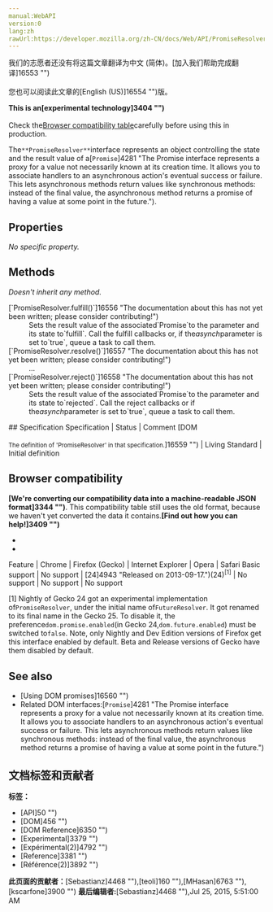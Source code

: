 ```yaml
---
manual:WebAPI
version:0
lang:zh
rawUrl:https://developer.mozilla.org/zh-CN/docs/Web/API/PromiseResolver
---
```




<bdi>我们的志愿者还没有将这篇文章翻译为<bdi>中文 (简体)</bdi>。[加入我们帮助完成翻译]16553 "")<br></br>您也可以阅读此文章的[English (US)]16554 "")版。</bdi>






**This is an[experimental technology]3404 "")**<br></br>Check the[Browser compatibility table](%3025#Browser_compatibility "")carefully before using this in production.





The`**PromiseResolver**`interface represents an object controlling the state and the result value of a[`Promise`]4281 "The Promise interface represents a proxy for a value not necessarily known at its creation time. It allows you to associate handlers to an asynchronous action's eventual success or failure. This lets asynchronous methods return values like synchronous methods: instead of the final value, the asynchronous method returns a promise of having a value at some point in the future.").


## Properties<a name="Properties"></a>


<em>No specific property.</em>


## Methods<a name="Methods"></a>


<em>Doesn&#39;t inherit any method.</em>

<dl><dt>[`PromiseResolver.fulfill()`]16556 "The documentation about this has not yet been written; please consider contributing!")</dt><dd>Sets the result value of the associated`Promise`to the parameter and its state to`fulfill`. Call the fulfill callbacks or, if the<em>asynch</em>parameter is set to`true`, queue a task to call them.</dd><dt>[`PromiseResolver.resolve()`]16557 "The documentation about this has not yet been written; please consider contributing!")</dt><dd>...</dd><dt>[`PromiseResolver.reject()`]16558 "The documentation about this has not yet been written; please consider contributing!")</dt><dd>Sets the result value of the associated`Promise`to the parameter and its state to`rejected`. Call the reject callbacks or if the<em>asynch</em>parameter is set to`true`, queue a task to call them.</dd></dl>
## Specification<a name="Specification"></a>
Specification | Status | Comment 
[DOM<br></br><small>The definition of &#39;PromiseResolver&#39; in that specification.</small>]16559 "") | Living Standard | Initial definition 


## Browser compatibility<a name="Browser_compatibility"></a>


**[We&#39;re converting our compatibility data into a machine-readable JSON format]3344 "")**. This compatibility table still uses the old format, because we haven&#39;t yet converted the data it contains.**[Find out how you can help!]3409 "")**


* 
* 
Feature | Chrome | Firefox (Gecko) | Internet Explorer | Opera | Safari 
Basic support | No support | [24]4943 "Released on 2013-09-17.")(24)<sup>[1]</sup> | No support | No support | No support 





[1] Nightly of Gecko 24 got an experimental implementation of`PromiseResolver`, under the initial name of`FutureResolver`. It got renamed to its final name in the Gecko 25. To disable it, the preference`dom.promise.enabled`(in Gecko 24,`dom.future.enabled`) must be switched to`false`. Note, only Nightly and Dev Edition versions of Firefox get this interface enabled by default. Beta and Release versions of Gecko have them disabled by default.


## See also<a name="See_also"></a>

* [Using DOM promises]16560 "")
* Related DOM interfaces:[`Promise`]4281 "The Promise interface represents a proxy for a value not necessarily known at its creation time. It allows you to associate handlers to an asynchronous action's eventual success or failure. This lets asynchronous methods return values like synchronous methods: instead of the final value, the asynchronous method returns a promise of having a value at some point in the future.")



## 文档标签和贡献者
**标签：**
* [API]50 "")
* [DOM]456 "")
* [DOM Reference]6350 "")
* [Experimental]3379 "")
* [Expérimental(2)]4792 "")
* [Reference]3381 "")
* [Référence(2)]3892 "")

**此页面的贡献者：**[Sebastianz]4468 ""),[teoli]160 ""),[MHasan]6763 ""),[kscarfone]3900 "")
**最后编辑者:**[Sebastianz]4468 ""),<time>Jul 25, 2015, 5:51:00 AM</time>


